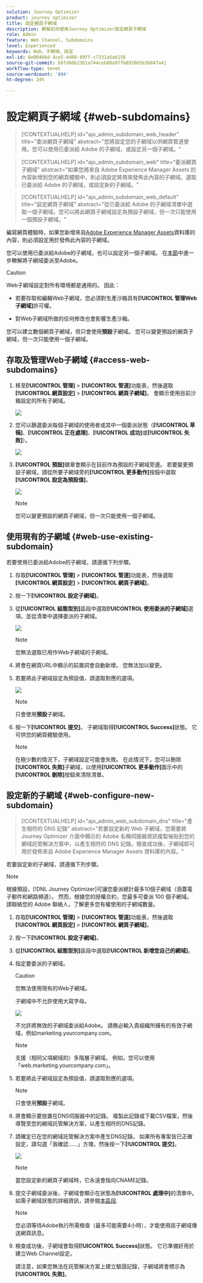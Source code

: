 ```yaml
---
solution: Journey Optimizer
product: journey optimizer
title: 設定網頁子網域
description: 瞭解如何使用Journey Optimizer設定網頁子網域
role: Admin
feature: Web Channel, Subdomains
level: Experienced
keywords: Web、子網域、設定
exl-id: 6e00466d-4ce5-4d80-89ff-c7331a5ab158
source-git-commit: b6fd60b23b1a744ceb80a97fb092065b36847a41
workflow-type: tm+mt
source-wordcount: '894'
ht-degree: 24%

---
```


# 設定網頁子網域 {#web-subdomains}

>[!CONTEXTUALHELP]
>id="ajo_admin_subdomain_web_header"
>title="委派網頁子網域"
>abstract="您將設定您的子網域以供網頁管道使用。您可以使用已委派給 Adobe 的子網域，或設定另一個子網域。"

>[!CONTEXTUALHELP]
>id="ajo_admin_subdomain_web"
>title="委派網頁子網域"
>abstract="如果您將來自 Adobe Experience Manager Assets 的內容新增到您的網頁體驗中，則必須設定將用來發佈此內容的子網域。選取已委派給 Adobe 的子網域，或設定新的子網域。"

>[!CONTEXTUALHELP]
>id="ajo_admin_subdomain_web_default"
>title="設定網頁子網域"
>abstract="從已委派給 Adobe 的子網域清單中選取一個子網域。您可以將此網頁子網域設定為預設子網域，但一次只能使用一個預設子網域。"

編寫網頁體驗時，如果您新增來自[Adobe Experience Manager Assets](../integrations/assets.md)資料庫的內容，則必須設定用於發佈此內容的子網域。

您可以使用已委派給Adobe的子網域，也可以設定另一個子網域。 在[本節](../configuration/delegate-subdomain.md)中進一步瞭解將子網域委派至Adobe。

>[!CAUTION]
>
>Web子網域設定對所有環境都是通用的。 因此：
>
>* 若要存取和編輯Web子網域，您必須對生產沙箱具有&#x200B;**[!UICONTROL 管理Web子網域]**&#x200B;許可權。
>
> * 對Web子網域所做的任何修改也會影響生產沙箱。

您可以建立數個網頁子網域，但只會使用&#x200B;**預設**&#x200B;子網域。 您可以變更預設的網頁子網域，但一次只能使用一個子網域。

## 存取及管理Web子網域 {#access-web-subdomains}

1. 移至&#x200B;**[!UICONTROL 管理]** > **[!UICONTROL 管道]**&#x200B;功能表，然後選取&#x200B;**[!UICONTROL 網頁設定]** > **[!UICONTROL 網頁子網域]**。 會顯示使用目前沙箱設定的所有子網域。

   ![](assets/web-access-subdomains.png)

1. 您可以篩選委派每個子網域的使用者或其中一個委派狀態（**[!UICONTROL 草稿]**、**[!UICONTROL 正在處理]**、**[!UICONTROL 成功]**&#x200B;或&#x200B;**[!UICONTROL 失敗]**）。

   ![](assets/web-filter-subdomains.png)

1. **[!UICONTROL 預設]**&#x200B;徽章會顯示在目前作為預設的子網域旁邊。 若要變更預設子網域，請從所要子網域旁的&#x200B;**[!UICONTROL 更多動作]**&#x200B;按鈕中選取&#x200B;**[!UICONTROL 設定為預設值]**。

   ![](assets/web-subdomain-default.png)

   >[!NOTE]
   >
   >您可以變更預設的網頁子網域，但一次只能使用一個子網域。

## 使用現有的子網域 {#web-use-existing-subdomain}

若要使用已委派給Adobe的子網域，請遵循下列步驟。

1. 存取&#x200B;**[!UICONTROL 管理]** > **[!UICONTROL 管道]**&#x200B;功能表，然後選取&#x200B;**[!UICONTROL 網頁設定]** > **[!UICONTROL 網頁子網域]**。

1. 按一下&#x200B;**[!UICONTROL 設定子網域]**。

1. 從&#x200B;**[!UICONTROL 組態型別]**&#x200B;區段中選取&#x200B;**[!UICONTROL 使用委派的子網域]**&#x200B;選項，並從清單中選擇委派的子網域。

   ![](assets/web-subdomain-details.png)

   >[!NOTE]
   >
   >您無法選取已用作Web子網域的子網域。

1. 將會在網頁URL中顯示的前置詞會自動新增。 您無法加以變更。

1. 若要將此子網域設定為預設值，請選取對應的選項。

   ![](assets/web-subdomain-details-default.png)

   >[!NOTE]
   >
   >只會使用&#x200B;**預設**&#x200B;子網域。

1. 按一下&#x200B;**[!UICONTROL 提交]**。 子網域取得&#x200B;**[!UICONTROL Success]**&#x200B;狀態。 它可供您的網頁體驗使用。

   >[!NOTE]
   >
   >在極少數的情況下，子網域設定可能會失敗。 在此情況下，您可以刪除&#x200B;**[!UICONTROL 失敗]**&#x200B;子網域，以使用&#x200B;**[!UICONTROL 更多動作]**&#x200B;圖示中的&#x200B;**[!UICONTROL 刪除]**&#x200B;按鈕來清除清單。

## 設定新的子網域 {#web-configure-new-subdomain}

>[!CONTEXTUALHELP]
>id="ajo_admin_web_subdomain_dns"
>title="產生相符的 DNS 記錄"
>abstract="若要設定新的 Web 子網域，您需要將 Journey Optimizer 介面中顯示的 Adobe 名稱伺服器資訊複製後貼到您的網域託管解決方案中，以產生相符的 DNS 記錄。檢查成功後，子網域即可用於發佈來自 Adobe Experience Manager Assets 資料庫的內容。"

若要設定新的子網域，請遵循下列步驟。

>[!NOTE]
>
>根據預設，[!DNL Journey Optimizer]可讓您委派總計最多10個子網域（涵蓋電子郵件和網路頻道）。 然而，根據您的授權合約，您最多可委派 100 個子網域。 請聯絡您的 Adobe 聯絡人，了解更多您有權使用的子網域數量。

1. 存取&#x200B;**[!UICONTROL 管理]** > **[!UICONTROL 管道]**&#x200B;功能表，然後選取&#x200B;**[!UICONTROL 網頁設定]** > **[!UICONTROL 網頁子網域]**。

1. 按一下&#x200B;**[!UICONTROL 設定子網域]**。

1. 從&#x200B;**[!UICONTROL 組態型別]**&#x200B;區段中選取&#x200B;**[!UICONTROL 新增您自己的網域]**。

1. 指定要委派的子網域。

   >[!CAUTION]
   >
   >您無法使用現有的Web子網域。
   >
   >子網域中不允許使用大寫字母。

   ![](assets/web-add-your-own-domain.png)

   不允許將無效的子網域委派給Adobe。 請務必輸入貴組織所擁有的有效子網域，例如marketing.yourcompany.com。

   >[!NOTE]
   >
   >支援（相同父項網域的）多階層子網域。 例如，您可以使用「web.marketing.yourcompany.com」。

1. 若要將此子網域設定為預設值，請選取對應的選項。

   >[!NOTE]
   >
   >只會使用&#x200B;**預設**&#x200B;子網域。

1. 將會顯示要放置在DNS伺服器中的記錄。 複製此記錄或下載CSV檔案，然後導覽至您的網域託管解決方案，以產生相符的DNS記錄。

1. 請確定已在您的網域託管解決方案中產生DNS記錄。 如果所有專案皆已正確設定，請勾選「我確認……」方塊，然後按一下&#x200B;**[!UICONTROL 提交]**。

   ![](assets/web-add-your-own-domain-confirm.png)

   >[!NOTE]
   >
   >當您設定新的網頁子網域時，它永遠會指向CNAME記錄。

1. 提交子網域委派後，子網域會顯示在狀態為&#x200B;**[!UICONTROL 處理中]**&#x200B;的清單中。 如需子網域狀態的詳細資訊，請參閱[本區段](../configuration/about-subdomain-delegation.md#access-delegated-subdomains).<!--Same statuses?-->

   >[!NOTE]
   >
   >您必須等待Adobe執行所需檢查（最多可能需要4小時），才能使用該子網域傳送網頁訊息。

1. 檢查成功後，子網域會取得&#x200B;**[!UICONTROL Success]**&#x200B;狀態。 它已準備好用於建立Web Channel設定。

   請注意，如果您無法在託管解決方案上建立驗證記錄，子網域將會標示為&#x200B;**[!UICONTROL 失敗]**。

<!--
Only a subdomain with the **[!UICONTROL Success]** status can be set as default.
You cannot delete a subdomain with the **[!UICONTROL Processing]** status.
-->
